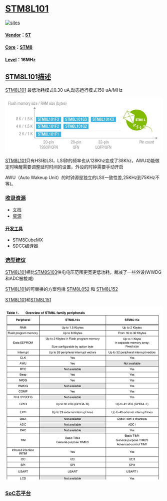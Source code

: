 ﻿# [STM8L101](https://github.com/SoCXin/STM8L101)

[![sites](http://182.61.61.133/link/resources/SoC.png)](http://www.SoC.Xin)

#### [Vendor](https://github.com/SoCXin/Vendor)：[ST](https://github.com/SoCXin/ST)
#### [Core](https://github.com/SoCXin/STM8)：[STM8](https://github.com/SoCXin/STM8)
#### [Level](https://github.com/SoCXin/Level)：16MHz

## [STM8L101描述](https://github.com/SoCXin/STM8L101/wiki)

[STM8L101](https://github.com/SoCXin/STM8L101) 最低功耗模式0.30 uA,动态运行模式150 uA/MHz

[![sites](docs/STM8L101.png)](https://www.st.com/en/microcontrollers-microprocessors/STM8L101.html)

[STM8L101](https://github.com/SoCXin/STM8L101)只有HSI和LSI，LSI钟的频率也从128Khz变成了38Khz，AWU功能做定时唤醒需要调整延时时间的设置，外设的时钟需要手动开启

AWU（Auto Wakeup Unit）的时钟源是独立的LSI(一致性差,25KHz到75KHz不等)。

### [收录资源](https://github.com/SoCXin/STM8L101)

* [文档](docs/)
* [资源](src/)

#### [开发工具](https://github.com/SoCXin)

* [STM8CubeMX](https://www.st.com/zh/development-tools/stm8cubemx.html)
* [SDCC编译器](http://sdcc.sourceforge.net/)

### [选型建议](https://github.com/SoCXin)

[STM8L101](https://github.com/SoCXin/STM8L101)相比[STM8S103](https://github.com/SoCXin/STM8S103)供电电压范围更宽更低功耗，裁减了一些外设(WWDG和ADC被裁减)

[STM8L101](https://github.com/SoCXin/STM8L101)的可替换的方案包括 [STM8L052](https://github.com/SoCXin/STM8L052) 和 [STM8L152](https://github.com/SoCXin/STM8L152)

[STM8L101](https://github.com/SoCXin/STM8L101)和[STM8L151](https://github.com/SoCXin/STM8L151)

[![sites](docs/vsSTM8L15X.png)](https://github.com/SoCXin)

###  [SoC芯平台](http://www.SoC.Xin)
